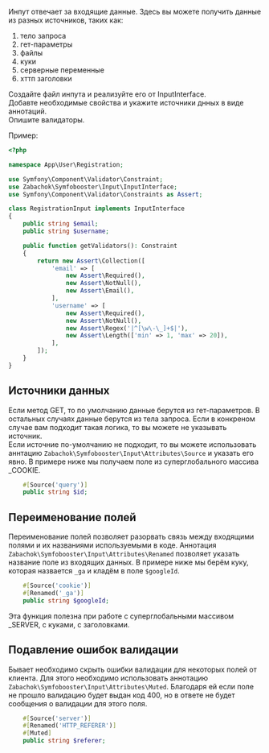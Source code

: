 Инпут отвечает за входящие данные. Здесь вы можете получить данные из разных источников, таких как:
1. тело запроса
1. гет-параметры
1. файлы
1. куки
1. серверные переменные
1. хттп заголовки

Создайте файл инпута и реализуйте его от InputInterface.  
Добавте необходимые свойства и укажите источники днных в виде аннотаций.  
Опишите валидаторы.

Пример:

```php
<?php

namespace App\User\Registration;

use Symfony\Component\Validator\Constraint;
use Zabachok\Symfobooster\Input\InputInterface;
use Symfony\Component\Validator\Constraints as Assert;

class RegistrationInput implements InputInterface
{
    public string $email;
    public string $username;

    public function getValidators(): Constraint
    {
        return new Assert\Collection([
            'email' => [
                new Assert\Required(),
                new Assert\NotNull(),
                new Assert\Email(),
            ],
            'username' => [
                new Assert\Required(),
                new Assert\NotNull(),
                new Assert\Regex('|^[\w\-\_]+$|'),
                new Assert\Length(['min' => 1, 'max' => 20]),
            ],
        ]);
    }
}
```

## Источники данных
Если метод GET, то по умолчанию данные берутся из гет-параметров. В остальных случаях данные берутся из тела запроса. 
Если в конкреном случае вам подходит такая логика, то вы можете не указывать источник.  
Если источние по-умолчанию не подходит, то вы можете использовать аннтацию `Zabachok\Symfobooster\Input\Attributes\Source` и указать его явно.
В примере ниже мы получаем поле из суперглобального массива _COOKIE.
```php
    #[Source('query')]
    public string $id;
```

## Переименование полей
Переименование полей позволяет разорвать связь между входящими полями и их названиями используемыми в коде.
Аннотация `Zabachok\Symfobooster\Input\Attributes\Renamed` позволяет указать название поле из входящих данных.
В примере ниже мы берём куку, которая назвается `_ga` и кладём в поле `$googleId`.
```php 
    #[Source('cookie')]
    #[Renamed('_ga')]
    public string $googleId;
```
Эта функция полезна при работе с суперглобальными массивом _SERVER, с куками, с заголовками.

## Подавление ошибок валидации
Бывает необходимо скрыть ошибки валидации для некоторых полей от клиента. Для этого необходимо использовать аннотацию `Zabachok\Symfobooster\Input\Attributes\Muted`.
Благодаря ей если поле не прошло валидацию будет выдан код 400, но в ответе не будет сообщения о валидации для этого поля.
```php 
    #[Source('server')]
    #[Renamed('HTTP_REFERER')]
    #[Muted]
    public string $referer;
```